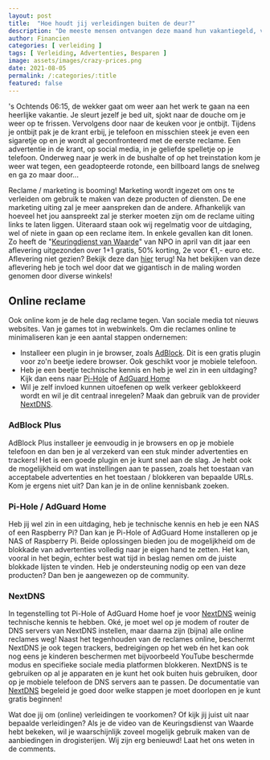```yaml
---
layout: post
title:  "Hoe houdt jij verleidingen buiten de deur?"
description: "De meeste mensen ontvangen deze maand hun vakantiegeld, vergoeding eigen bijdrage kinderopvang en volgende maand de teruggave van de belastingdienst. Heb jij al een idee wat je met dit geld gaat doen?"
author: Financien
categories: [ verleiding ]
tags: [ Verleiding, Advertenties, Besparen ]
image: assets/images/crazy-prices.png
date: 2021-08-05
permalink: /:categories/:title
featured: false
---
```


's Ochtends 06:15, de wekker gaat om weer aan het werk te gaan na een heerlijke vakantie. Je sleurt jezelf je bed uit, sjokt naar de douche om je weer op te frissen.
Vervolgens door naar de keuken voor je ontbijt. Tijdens je ontbijt pak je de krant erbij, je telefoon en misschien steek je even een sigaretje op en je wordt al geconfronteerd met de eerste reclame.
Een advertentie in de krant, op social media, in je geliefde spelletje op je telefoon. Onderweg naar je werk in de bushalte of op het treinstation kom je weer wat tegen, een geadopteerde rotonde, een billboard langs de snelweg en ga zo maar door...

Reclame / marketing is booming! Marketing wordt ingezet om ons te verleiden om gebruik te maken van deze producten of diensten. 
De ene marketing uiting zal je meer aanspreken dan de andere. Afhankelijk van hoeveel het jou aanspreekt zal je sterker moeten zijn om de reclame uiting links te laten liggen.
Uiteraard staan ook wij regelmatig voor de uitdaging, wel of niete in gaan op een reclame item. In enkele gevallen kan dit lonen.
Zo heeft de "[Keuringdienst van Waarde][kvw]" van NPO in april van dit jaar een aflevering uitgezonden over 1+1 gratis, 50% korting, 2e voor €1,- euro etc. Aflevering niet gezien? Bekijk deze dan [hier][2egratis] terug! 
Na het bekijken van deze aflevering heb je toch wel door dat we gigantisch in de maling worden genomen door diverse winkels!

## Online reclame
Ook online kom je de hele dag reclame tegen. Van sociale media tot nieuws websites. Van je games tot in webwinkels.
Om die reclames online te minimaliseren kan je een aantal stappen ondernemen:

+ Installeer een plugin in je browser, zoals [AdBlock][AdBlock]. Dit is een gratis plugin voor zo'n beetje iedere browser. Ook geschikt voor je mobiele telefoon.
+ Heb je een beetje technische kennis en heb je wel zin in een uitdaging? Kijk dan eens naar [Pi-Hole][pihole] of [AdGuard Home][adguard] 
+ Wil je zelf invloed kunnen uitoefenen op welk verkeer geblokkeerd wordt en wil je dit centraal inregelen? Maak dan gebruik van de provider [NextDNS][NextDNS].

### AdBlock Plus
AdBlock Plus installeer je eenvoudig in je browsers en op je mobiele telefoon en dan ben je al verzekerd van een stuk minder advertenties en trackers!
Het is een goede plugin en je kunt snel aan de slag. Je hebt ook de mogelijkheid om wat instellingen aan te passen, zoals het toestaan van acceptabele advertenties en het toestaan / blokkeren van bepaalde URLs.
Kom je ergens niet uit? Dan kan je in de online kennisbank zoeken.

### Pi-Hole / AdGuard Home
Heb jij wel zin in een uitdaging, heb je technische kennis en heb je een NAS of een Raspberry Pi? Dan kan je Pi-Hole of AdGuard Home installeren op je NAS of Raspberry Pi.
Beide oplossingen bieden jou de mogelijkheid om de blokkade van advertenties volledig naar je eigen hand te zetten. Het kan, vooral in het begin, echter best wat tijd in beslag nemen om de juiste blokkade lijsten te vinden.
Heb je ondersteuning nodig op een van deze producten? Dan ben je aangewezen op de community.

### NextDNS
In tegenstelling tot Pi-Hole of AdGuard Home hoef je voor [NextDNS][NextDNS] weinig technische kennis te hebben.
Oké, je moet wel op je modem of router de DNS servers van NextDNS instellen, maar daarna zijn (bijna) alle online reclames weg!
Naast het tegenhouden van de reclames online, beschermt NextDNS je ook tegen trackers, bedreigingen op het web én het kan ook nog eens je kinderen beschermen met bijvoorbeeld YouTube beschermde modus en specifieke sociale media platformen blokkeren.
NextDNS is te gebruiken op al je apparaten en je kunt het ook buiten huis gebruiken, door op je mobiele telefoon de DNS servers aan te passen.
De documentatie van [NextDNS][NextDNS] begeleid je goed door welke stappen je moet doorlopen en je kunt gratis beginnen!

Wat doe jij om (online) verleidingen te voorkomen? Of kijk jij juist uit naar bepaalde verleidingen?
Als je de video van de Keuringsdienst van Waarde hebt bekeken, wil je waarschijnlijk zoveel mogelijk gebruik maken van de aanbiedingen in drogisterijen.
Wij zijn erg benieuwd! Laat het ons weten in de comments.

[kvw]:https://www.npo3.nl/keuringsdienst-van-waarde
[2egratis]:https://www.npo3.nl/keuringsdienst-van-waarde/15-04-2021/KN_1725007
[adblock]:https://adblockplus.org/nl/
[nextdns]:https://nextdns.io/?from=sch5xhn7
[pihole]:https://pi-hole.net/
[adguard]:https://adguard.com/en/adguard-home
